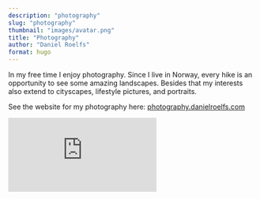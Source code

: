 ```yaml
---
description: "photography"
slug: "photography"
thumbnail: "images/avatar.png"
title: "Photography"
author: "Daniel Roelfs"
format: hugo
---
```




In my free time I enjoy photography. Since I live in Norway, every hike
is an opportunity to see some amazing landscapes. Besides that my
interests also extend to cityscapes, lifestyle pictures, and portraits.

See the website for my photography here:
<a href="https://photography.danielroelfs.com" target="_blank">photography.danielroelfs.com</a>

<iframe src="https://photography.danielroelfs.com/" onload="this.width=&#39;105%&#39;;this.height=screen.height*1.1;" frameBorder="0"></iframe>
